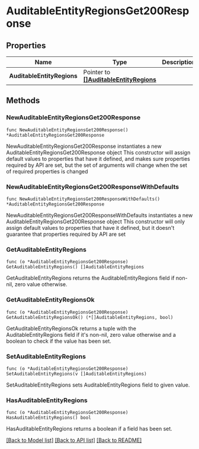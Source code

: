 # AuditableEntityRegionsGet200Response

## Properties

Name | Type | Description | Notes
------------ | ------------- | ------------- | -------------
**AuditableEntityRegions** | Pointer to [**[]AuditableEntityRegions**](AuditableEntityRegions.md) |  | [optional] 

## Methods

### NewAuditableEntityRegionsGet200Response

`func NewAuditableEntityRegionsGet200Response() *AuditableEntityRegionsGet200Response`

NewAuditableEntityRegionsGet200Response instantiates a new AuditableEntityRegionsGet200Response object
This constructor will assign default values to properties that have it defined,
and makes sure properties required by API are set, but the set of arguments
will change when the set of required properties is changed

### NewAuditableEntityRegionsGet200ResponseWithDefaults

`func NewAuditableEntityRegionsGet200ResponseWithDefaults() *AuditableEntityRegionsGet200Response`

NewAuditableEntityRegionsGet200ResponseWithDefaults instantiates a new AuditableEntityRegionsGet200Response object
This constructor will only assign default values to properties that have it defined,
but it doesn't guarantee that properties required by API are set

### GetAuditableEntityRegions

`func (o *AuditableEntityRegionsGet200Response) GetAuditableEntityRegions() []AuditableEntityRegions`

GetAuditableEntityRegions returns the AuditableEntityRegions field if non-nil, zero value otherwise.

### GetAuditableEntityRegionsOk

`func (o *AuditableEntityRegionsGet200Response) GetAuditableEntityRegionsOk() (*[]AuditableEntityRegions, bool)`

GetAuditableEntityRegionsOk returns a tuple with the AuditableEntityRegions field if it's non-nil, zero value otherwise
and a boolean to check if the value has been set.

### SetAuditableEntityRegions

`func (o *AuditableEntityRegionsGet200Response) SetAuditableEntityRegions(v []AuditableEntityRegions)`

SetAuditableEntityRegions sets AuditableEntityRegions field to given value.

### HasAuditableEntityRegions

`func (o *AuditableEntityRegionsGet200Response) HasAuditableEntityRegions() bool`

HasAuditableEntityRegions returns a boolean if a field has been set.


[[Back to Model list]](../README.md#documentation-for-models) [[Back to API list]](../README.md#documentation-for-api-endpoints) [[Back to README]](../README.md)


